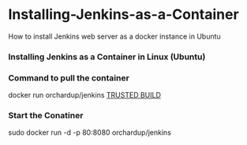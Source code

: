 # Installing-Jenkins-as-a-Container
How to install Jenkins web server as a docker instance in Ubuntu


### Installing Jenkins as a Container in Linux (Ubuntu)

### Command to pull the container
docker run orchardup/jenkins  [TRUSTED BUILD](https://index.docker.io/u/orchardup/jenkins/)


### Start the Conatiner
sudo docker run -d -p 80:8080 orchardup/jenkins
